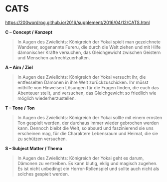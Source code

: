# CATS 

https://200wordrpg.github.io/2016/supplement/2016/04/12/CATS.html

**C – Concept / Konzept**

> In Augen des Zwielichts: Königreich der Yokai spielt man gezeichnete Wanderer, sogenannte Fureru, die durch die Welt ziehen und mit Hilfe dämonischer Kräfte versuchen, das Gleichgewicht zwischen Geistern und Menschen aufrechtzuerhalten.

**A – Aim / Ziel**

> In Augen des Zwielichts: Königreich der Yokai versucht ihr, die entfesselten Dämonen in ihre Welt zurückzuschicken. Ihr müsst mithilfe von Hinweisen Lösungen für die Fragen finden, die euch das Abenteuer stellt, und versuchen, das Gleichgewicht so friedlich wie möglich wiederherzustellen.

**T – Tone / Ton**

> In Augen des Zwielichts: Königreich der Yokai sollte mit einem ernsten Ton gespielt werden, der durchaus immer wieder gebrochen werden kann. Dennoch bleibt die Welt, so absurd und faszinierend sie uns erscheinen mag, für die Charaktere Lebensraum und Heimat, die sie zu schützen versuchen.

**S – Subject Matter / Thema** 

> In Augen des Zwielichts: Königreich der Yokai geht es darum, Dämonen zu vertreiben. Es kann blutig, eklig und magisch zugehen. Es ist nicht unbedingt ein Horror-Rollenspiel und sollte auch nicht als solches gespielt werden.